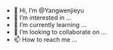 - 👋 Hi, I’m @Yangwenjieyu
- 👀 I’m interested in ...
- 🌱 I’m currently learning ...
- 💞️ I’m looking to collaborate on ...
- 📫 How to reach me ...

<!---
Yangwenjieyu/Yangwenjieyu is a ✨ special ✨ repository because its `README.md` (this file) appears on your GitHub profile.
You can click the Preview link to take a look at your changes.
--->
